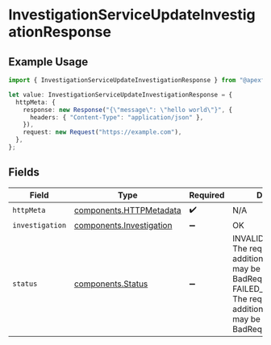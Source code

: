 # InvestigationServiceUpdateInvestigationResponse

## Example Usage

```typescript
import { InvestigationServiceUpdateInvestigationResponse } from "@apexfintechsolutions/ascend-sdk/models/operations";

let value: InvestigationServiceUpdateInvestigationResponse = {
  httpMeta: {
    response: new Response("{\"message\": \"hello world\"}", {
      headers: { "Content-Type": "application/json" },
    }),
    request: new Request("https://example.com"),
  },
};
```

## Fields

| Field                                                                                                                                                                                                                        | Type                                                                                                                                                                                                                         | Required                                                                                                                                                                                                                     | Description                                                                                                                                                                                                                  |
| ---------------------------------------------------------------------------------------------------------------------------------------------------------------------------------------------------------------------------- | ---------------------------------------------------------------------------------------------------------------------------------------------------------------------------------------------------------------------------- | ---------------------------------------------------------------------------------------------------------------------------------------------------------------------------------------------------------------------------- | ---------------------------------------------------------------------------------------------------------------------------------------------------------------------------------------------------------------------------- |
| `httpMeta`                                                                                                                                                                                                                   | [components.HTTPMetadata](../../models/components/httpmetadata.md)                                                                                                                                                           | :heavy_check_mark:                                                                                                                                                                                                           | N/A                                                                                                                                                                                                                          |
| `investigation`                                                                                                                                                                                                              | [components.Investigation](../../models/components/investigation.md)                                                                                                                                                         | :heavy_minus_sign:                                                                                                                                                                                                           | OK                                                                                                                                                                                                                           |
| `status`                                                                                                                                                                                                                     | [components.Status](../../models/components/status.md)                                                                                                                                                                       | :heavy_minus_sign:                                                                                                                                                                                                           | INVALID_ARGUMENT: The request is not valid, additional information may be present in the BadRequest details.<br/>FAILED_PRECONDITION: The request is not valid, additional information may be present in the BadRequest details. |